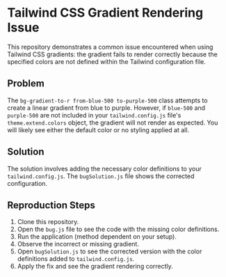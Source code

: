 # Tailwind CSS Gradient Rendering Issue

This repository demonstrates a common issue encountered when using Tailwind CSS gradients:  the gradient fails to render correctly because the specified colors are not defined within the Tailwind configuration file.

## Problem

The `bg-gradient-to-r from-blue-500 to-purple-500` class attempts to create a linear gradient from blue to purple. However, if `blue-500` and `purple-500` are not included in your `tailwind.config.js` file's `theme.extend.colors` object, the gradient will not render as expected. You will likely see either the default color or no styling applied at all.

## Solution

The solution involves adding the necessary color definitions to your `tailwind.config.js`.  The `bugSolution.js` file shows the corrected configuration.

## Reproduction Steps

1. Clone this repository.
2. Open the `bug.js` file to see the code with the missing color definitions.
3. Run the application (method dependent on your setup).
4. Observe the incorrect or missing gradient.
5. Open `bugSolution.js` to see the corrected version with the color definitions added to `tailwind.config.js`.
6. Apply the fix and see the gradient rendering correctly.
